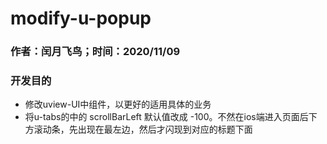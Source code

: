 #  modify-u-popup
### 作者：闰月飞鸟；时间：2020/11/09
### 开发目的
- 修改uview-UI中组件，以更好的适用具体的业务
- 将u-tabs的中的	scrollBarLeft 默认值改成 -100。不然在ios端进入页面后下方滚动条，先出现在最左边，然后才闪现到对应的标题下面

 
 
 

 


 



 


 

